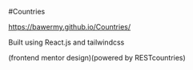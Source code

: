 #Countries

https://bawermy.github.io/Countries/



Built using React.js and tailwindcss

(frontend mentor design)(powered by RESTcountries)
